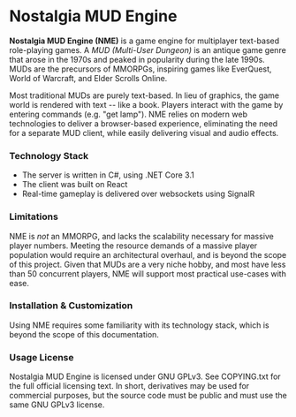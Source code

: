 # Nostalgia MUD Engine

**Nostalgia MUD Engine (NME)** is a game engine for multiplayer text-based role-playing games. A *MUD (Multi-User Dungeon)* is an antique game genre that arose in the 1970s and peaked in popularity during the late 1990s. MUDs are the precursors of MMORPGs, inspiring games like EverQuest, World of Warcraft, and Elder Scrolls Online.

Most traditional MUDs are purely text-based. In lieu of graphics, the game world is rendered with text -- like a book. Players interact with the game by entering commands (e.g. "get lamp"). NME relies on modern web technologies to deliver a browser-based experience, eliminating the need for a separate MUD client, while easily delivering visual and audio effects.

### Technology Stack

  - The server is written in C#, using .NET Core 3.1
  - The client was built on React
  - Real-time gameplay is delivered over websockets using SignalR

### Limitations
NME is *not* an MMORPG, and lacks the scalability necessary for massive player numbers. Meeting the resource demands of a massive player population would require an architectural overhaul, and is beyond the scope of this project. Given that MUDs are a very niche hobby, and most have less than 50 concurrent players, NME will support most practical use-cases with ease.

### Installation & Customization
Using NME requires some familiarity with its technology stack, which is beyond the scope of this documentation.

### Usage License
Nostalgia MUD Engine is licensed under GNU GPLv3. See COPYING.txt for the full official licensing text. In short, derivatives may be used for commercial purposes, but the source code must be public and must use the same GNU GPLv3 license.